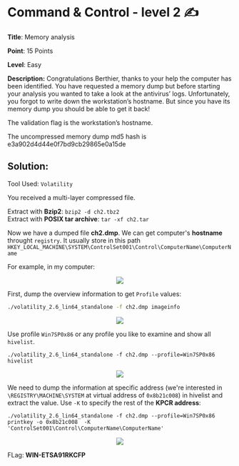 # Command & Control - level 2 ✍

**Title**: Memory analysis

**Point**: 15 Points

**Level**: Easy

**Description:** Congratulations Berthier, thanks to your help the computer has been identified. You have requested a memory dump but before starting your analysis you wanted to take a look at the antivirus’ logs. Unfortunately, you forgot to write down the workstation’s hostname. But since you have its memory dump you should be able to get it back!

The validation flag is the workstation’s hostname.

The uncompressed memory dump md5 hash is e3a902d4d44e0f7bd9cb29865e0a15de

## Solution:

Tool Used: `Volatility`

You received a multi-layer compressed file.

Extract with **Bzip2**: `bzip2 -d ch2.tbz2`<br>
Extract with **POSIX tar archive**: `tar -xf ch2.tar`

Now we have a dumped file **ch2.dmp**. We can get computer's **hostname** throught `registry`. It usually store in this path `HKEY_LOCAL_MACHINE\SYSTEM\ControlSet001\Control\ComputerName\ComputerName`

For example, in my computer:

<p align="center"> <img src="https://user-images.githubusercontent.com/48288606/160636282-a1f340c5-3ea0-4786-8ee6-aa4cbe08dfe1.png"></p>

First, dump the overview information to get `Profile` values:

```bash
./volatility_2.6_lin64_standalone -f ch2.dmp imageinfo
```

<p align="center"> <img src="https://user-images.githubusercontent.com/48288606/160637037-7eb1cb52-135a-4a81-b0e2-2c13b8aa189e.png"></p>


Use profile `Win7SP0x86` or any profile you like to examine and show all `hivelist`. 

```
./volatility_2.6_lin64_standalone -f ch2.dmp --profile=Win7SP0x86 hivelist
```

<p align="center"> <img src="https://user-images.githubusercontent.com/48288606/160641755-c2e2809b-4c06-4557-b1ea-4699222a4111.png"></p>

We need to dump the information at specific address (we're interested in `\REGISTRY\MACHINE\SYSTEM` at virtual address of `0x8b21c008`) in hivelist and extract the value. Use `-K` to specify the rest of the **KPCR address**: 

```
./volatility_2.6_lin64_standalone -f ch2.dmp --profile=Win7SP0x86 printkey -o 0x8b21c008  -K 'ControlSet001\Control\ComputerName\ComputerName'
```

<p align="center"> <img src="https://user-images.githubusercontent.com/48288606/160641123-c45d94ed-25fd-4839-b2eb-eb272be61fad.png"></p>


FLag: **WIN-ETSA91RKCFP**
